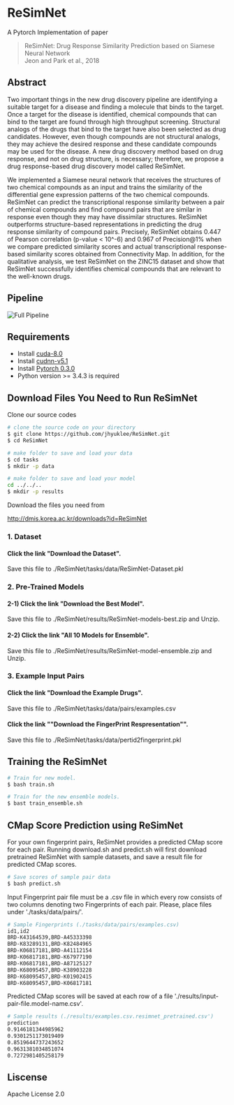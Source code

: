 # ReSimNet
A Pytorch Implementation of paper
> ReSimNet: Drug Response Similarity Prediction based on Siamese Neural Network <br>
> Jeon and Park et al., 2018

## Abstract
Two important things in the new drug discovery pipeline are identifying a suitable target for a disease and finding a molecule that binds to the target. Once a target for the disease is identified, chemical compounds that can bind to the target are found through high throughput screening. Structural analogs of the drugs that bind to the target have also been selected as drug candidates. However, even though compounds are not structural analogs, they may achieve the desired response and these candidate compounds may be used for the disease. A new drug discovery method based on drug response, and not on drug structure, is necessary; therefore, we propose a drug response-based drug discovery model called ReSimNet.

We implemented a Siamese neural network that receives the structures of two chemical compounds as an input and trains the similarity of the differential gene expression patterns of the two chemical compounds. ReSimNet can predict the transcriptional response similarity between a pair of chemical compounds and find compound pairs that are similar in response even though they may have dissimilar structures. ReSimNet outperforms structure-based representations in predicting the drug response similarity of compound pairs. Precisely, ReSimNet obtains 0.447 of Pearson correlation (p-value < 10^-6) and 0.967 of Precision@1% when we compare predicted similarity scores and actual transcriptional response-based similarity scores obtained from Connectivity Map. In addition, for the qualitative analysis, we test ReSimNet on the ZINC15 dataset and show that ReSimNet successfully identifies chemical compounds that are relevant to the well-known drugs.

## Pipeline
![Full Pipeline](/images/pipeline_updated_kang2.png)

## Requirements
- Install [cuda-8.0](https://developer.nvidia.com/cuda-downlaods)
- Install [cudnn-v5.1](https://developer.nvidia.com/cudnn)
- Install [Pytorch 0.3.0](https://pytorch.org/)
- Python version >= 3.4.3 is required

## Download Files You Need to Run ReSimNet

Clone our source codes

```bash
# clone the source code on your directory
$ git clone https://github.com/jhyuklee/ReSimNet.git
$ cd ReSimNet

# make folder to save and load your data
$ cd tasks
$ mkdir -p data

# make folder to save and load your model
cd ../../..
$ mkdir -p results
```

Download the files you need from

http://dmis.korea.ac.kr/downloads?id=ReSimNet

### 1. Dataset

#### Click the link "Download the Dataset".
Save this file to ./ReSimNet/tasks/data/ReSimNet-Dataset.pkl 

### 2. Pre-Trained Models

#### 2-1) Click the link "Download the Best Model".

Save this file to ./ReSimNet/results/ReSimNet-models-best.zip and Unzip. 

#### 2-2) Click the link "All 10 Models for Ensemble".

Save this file to ./ReSimNet/results/ReSimNet-model-ensemble.zip and Unzip. 

### 3. Example Input Pairs

#### Click the link "Download the Example Drugs".

Save this file to ./ReSimNet/tasks/data/pairs/examples.csv 

#### Click the link ""Download the FingerPrint Respresentation"".

Save this file to ./ReSimNet/tasks/data/pertid2fingerprint.pkl 


## Training the ReSimNet

```bash
# Train for new model.
$ bash train.sh

# Train for the new ensemble models.
$ bast train_ensemble.sh
```

## CMap Score Prediction using ReSimNet
For your own fingerprint pairs, ReSimNet provides a predicted CMap score for each pair. Running download.sh and predict.sh will first download pretrained ReSimNet with sample datasets, and save a result file for predicted CMap scores.
```bash
# Save scores of sample pair data
$ bash predict.sh
```
Input Fingerprint pair file must be a .csv file in which every row consists of two columns denoting two Fingerprints of each pair. Please, place files under './tasks/data/pairs/'. 
```bash
# Sample Fingerprints (./tasks/data/pairs/examples.csv)
id1,id2
BRD-K43164539,BRD-A45333398
BRD-K83289131,BRD-K82484965
BRD-K06817181,BRD-A41112154
BRD-K06817181,BRD-K67977190
BRD-K06817181,BRD-A87125127
BRD-K68095457,BRD-K38903228
BRD-K68095457,BRD-K01902415
BRD-K68095457,BRD-K06817181
```
Predicted CMap scores will be saved at each row of a file './results/input-pair-file.model-name.csv'.
```bash
# Sample results (./results/examples.csv.resimnet_pretrained.csv')
prediction
0.9146181344985962
0.9301251173019409
0.8519644737243652
0.9631381034851074
0.7272981405258179
```

## Liscense
Apache License 2.0
